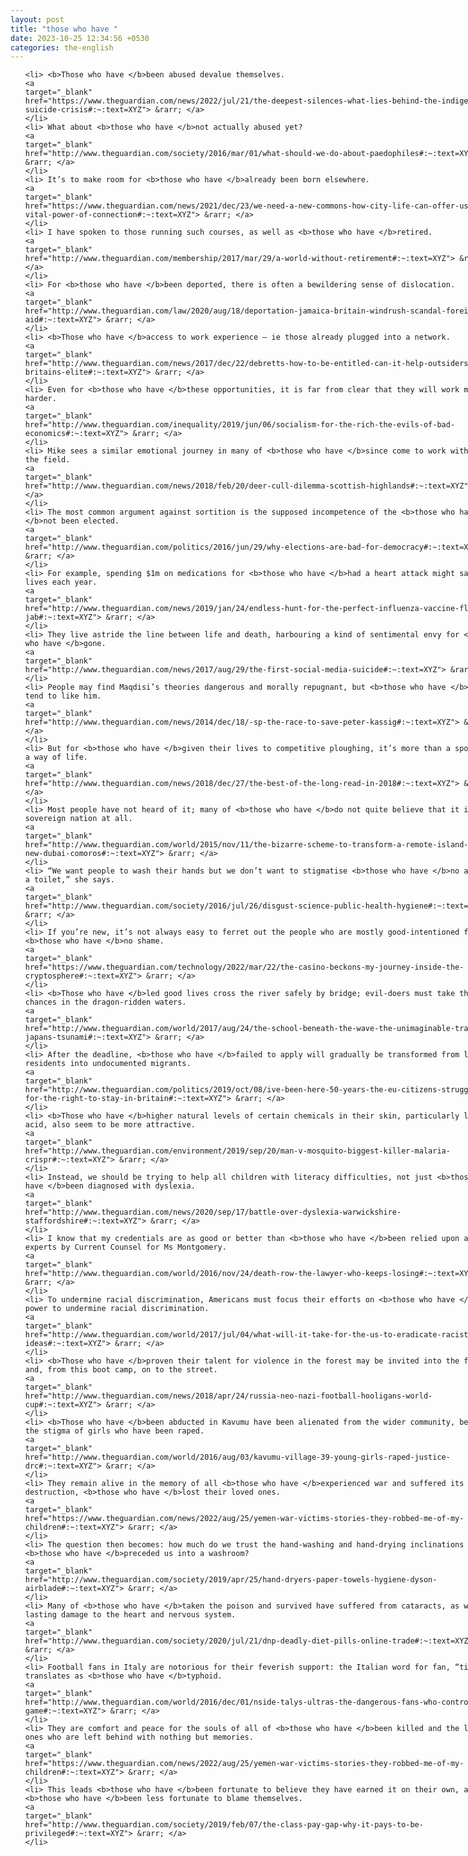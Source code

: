 ```yaml
---
layout: post
title: "those who have "
date: 2023-10-25 12:34:56 +0530
categories: the-english
---
```

<style>
@media only screen and (min-width: 768px) {
    ol {
        width: 768px;
        margin: 0 auto;
    }
  }
ol li {
    font-size: 18px;
    line-height: 1.5;
    padding-bottom: 8px;
}
</style>
<ol>

    <li> <b>Those who have </b>been abused devalue themselves.
    <a 
    target="_blank" 
    href="https://www.theguardian.com/news/2022/jul/21/the-deepest-silences-what-lies-behind-the-indigenous-suicide-crisis#:~:text=XYZ"> &rarr; </a>
    </li>
    <li> What about <b>those who have </b>not actually abused yet?
    <a 
    target="_blank" 
    href="http://www.theguardian.com/society/2016/mar/01/what-should-we-do-about-paedophiles#:~:text=XYZ"> &rarr; </a>
    </li>
    <li> It’s to make room for <b>those who have </b>already been born elsewhere.
    <a 
    target="_blank" 
    href="https://www.theguardian.com/news/2021/dec/23/we-need-a-new-commons-how-city-life-can-offer-us-the-vital-power-of-connection#:~:text=XYZ"> &rarr; </a>
    </li>
    <li> I have spoken to those running such courses, as well as <b>those who have </b>retired.
    <a 
    target="_blank" 
    href="http://www.theguardian.com/membership/2017/mar/29/a-world-without-retirement#:~:text=XYZ"> &rarr; </a>
    </li>
    <li> For <b>those who have </b>been deported, there is often a bewildering sense of dislocation.
    <a 
    target="_blank" 
    href="http://www.theguardian.com/law/2020/aug/18/deportation-jamaica-britain-windrush-scandal-foreign-aid#:~:text=XYZ"> &rarr; </a>
    </li>
    <li> <b>Those who have </b>access to work experience – ie those already plugged into a network.
    <a 
    target="_blank" 
    href="http://www.theguardian.com/news/2017/dec/22/debretts-how-to-be-entitled-can-it-help-outsiders-join-britains-elite#:~:text=XYZ"> &rarr; </a>
    </li>
    <li> Even for <b>those who have </b>these opportunities, it is far from clear that they will work more or harder.
    <a 
    target="_blank" 
    href="http://www.theguardian.com/inequality/2019/jun/06/socialism-for-the-rich-the-evils-of-bad-economics#:~:text=XYZ"> &rarr; </a>
    </li>
    <li> Mike sees a similar emotional journey in many of <b>those who have </b>since come to work with him in the field.
    <a 
    target="_blank" 
    href="http://www.theguardian.com/news/2018/feb/20/deer-cull-dilemma-scottish-highlands#:~:text=XYZ"> &rarr; </a>
    </li>
    <li> The most common argument against sortition is the supposed incompetence of the <b>those who have </b>not been elected.
    <a 
    target="_blank" 
    href="http://www.theguardian.com/politics/2016/jun/29/why-elections-are-bad-for-democracy#:~:text=XYZ"> &rarr; </a>
    </li>
    <li> For example, spending $1m on medications for <b>those who have </b>had a heart attack might save 1,000 lives each year.
    <a 
    target="_blank" 
    href="http://www.theguardian.com/news/2019/jan/24/endless-hunt-for-the-perfect-influenza-vaccine-flu-jab#:~:text=XYZ"> &rarr; </a>
    </li>
    <li> They live astride the line between life and death, harbouring a kind of sentimental envy for <b>those who have </b>gone.
    <a 
    target="_blank" 
    href="http://www.theguardian.com/news/2017/aug/29/the-first-social-media-suicide#:~:text=XYZ"> &rarr; </a>
    </li>
    <li> People may find Maqdisi’s theories dangerous and morally repugnant, but <b>those who have </b>met him tend to like him.
    <a 
    target="_blank" 
    href="http://www.theguardian.com/news/2014/dec/18/-sp-the-race-to-save-peter-kassig#:~:text=XYZ"> &rarr; </a>
    </li>
    <li> But for <b>those who have </b>given their lives to competitive ploughing, it’s more than a sport, it’s a way of life.
    <a 
    target="_blank" 
    href="http://www.theguardian.com/news/2018/dec/27/the-best-of-the-long-read-in-2018#:~:text=XYZ"> &rarr; </a>
    </li>
    <li> Most people have not heard of it; many of <b>those who have </b>do not quite believe that it is a sovereign nation at all.
    <a 
    target="_blank" 
    href="http://www.theguardian.com/world/2015/nov/11/the-bizarre-scheme-to-transform-a-remote-island-into-new-dubai-comoros#:~:text=XYZ"> &rarr; </a>
    </li>
    <li> “We want people to wash their hands but we don’t want to stigmatise <b>those who have </b>no access to a toilet,” she says.
    <a 
    target="_blank" 
    href="http://www.theguardian.com/society/2016/jul/26/disgust-science-public-health-hygiene#:~:text=XYZ"> &rarr; </a>
    </li>
    <li> If you’re new, it’s not always easy to ferret out the people who are mostly good-intentioned from <b>those who have </b>no shame.
    <a 
    target="_blank" 
    href="https://www.theguardian.com/technology/2022/mar/22/the-casino-beckons-my-journey-inside-the-cryptosphere#:~:text=XYZ"> &rarr; </a>
    </li>
    <li> <b>Those who have </b>led good lives cross the river safely by bridge; evil-doers must take their chances in the dragon-ridden waters.
    <a 
    target="_blank" 
    href="http://www.theguardian.com/world/2017/aug/24/the-school-beneath-the-wave-the-unimaginable-tragedy-of-japans-tsunami#:~:text=XYZ"> &rarr; </a>
    </li>
    <li> After the deadline, <b>those who have </b>failed to apply will gradually be transformed from legal residents into undocumented migrants.
    <a 
    target="_blank" 
    href="http://www.theguardian.com/politics/2019/oct/08/ive-been-here-50-years-the-eu-citizens-struggling-for-the-right-to-stay-in-britain#:~:text=XYZ"> &rarr; </a>
    </li>
    <li> <b>Those who have </b>higher natural levels of certain chemicals in their skin, particularly lactic acid, also seem to be more attractive.
    <a 
    target="_blank" 
    href="http://www.theguardian.com/environment/2019/sep/20/man-v-mosquito-biggest-killer-malaria-crispr#:~:text=XYZ"> &rarr; </a>
    </li>
    <li> Instead, we should be trying to help all children with literacy difficulties, not just <b>those who have </b>been diagnosed with dyslexia.
    <a 
    target="_blank" 
    href="http://www.theguardian.com/news/2020/sep/17/battle-over-dyslexia-warwickshire-staffordshire#:~:text=XYZ"> &rarr; </a>
    </li>
    <li> I know that my credentials are as good or better than <b>those who have </b>been relied upon as experts by Current Counsel for Ms Montgomery.
    <a 
    target="_blank" 
    href="http://www.theguardian.com/world/2016/nov/24/death-row-the-lawyer-who-keeps-losing#:~:text=XYZ"> &rarr; </a>
    </li>
    <li> To undermine racial discrimination, Americans must focus their efforts on <b>those who have </b>the power to undermine racial discrimination.
    <a 
    target="_blank" 
    href="http://www.theguardian.com/world/2017/jul/04/what-will-it-take-for-the-us-to-eradicate-racist-ideas#:~:text=XYZ"> &rarr; </a>
    </li>
    <li> <b>Those who have </b>proven their talent for violence in the forest may be invited into the firm, and, from this boot camp, on to the street.
    <a 
    target="_blank" 
    href="http://www.theguardian.com/news/2018/apr/24/russia-neo-nazi-football-hooligans-world-cup#:~:text=XYZ"> &rarr; </a>
    </li>
    <li> <b>Those who have </b>been abducted in Kavumu have been alienated from the wider community, because of the stigma of girls who have been raped.
    <a 
    target="_blank" 
    href="http://www.theguardian.com/world/2016/aug/03/kavumu-village-39-young-girls-raped-justice-drc#:~:text=XYZ"> &rarr; </a>
    </li>
    <li> They remain alive in the memory of all <b>those who have </b>experienced war and suffered its destruction, <b>those who have </b>lost their loved ones.
    <a 
    target="_blank" 
    href="https://www.theguardian.com/news/2022/aug/25/yemen-war-victims-stories-they-robbed-me-of-my-children#:~:text=XYZ"> &rarr; </a>
    </li>
    <li> The question then becomes: how much do we trust the hand-washing and hand-drying inclinations of <b>those who have </b>preceded us into a washroom?
    <a 
    target="_blank" 
    href="http://www.theguardian.com/society/2019/apr/25/hand-dryers-paper-towels-hygiene-dyson-airblade#:~:text=XYZ"> &rarr; </a>
    </li>
    <li> Many of <b>those who have </b>taken the poison and survived have suffered from cataracts, as well as lasting damage to the heart and nervous system.
    <a 
    target="_blank" 
    href="http://www.theguardian.com/society/2020/jul/21/dnp-deadly-diet-pills-online-trade#:~:text=XYZ"> &rarr; </a>
    </li>
    <li> Football fans in Italy are notorious for their feverish support: the Italian word for fan, “tifoso”, translates as <b>those who have </b>typhoid.
    <a 
    target="_blank" 
    href="http://www.theguardian.com/world/2016/dec/01/nside-talys-ultras-the-dangerous-fans-who-control-the-game#:~:text=XYZ"> &rarr; </a>
    </li>
    <li> They are comfort and peace for the souls of all of <b>those who have </b>been killed and the loved ones who are left behind with nothing but memories.
    <a 
    target="_blank" 
    href="https://www.theguardian.com/news/2022/aug/25/yemen-war-victims-stories-they-robbed-me-of-my-children#:~:text=XYZ"> &rarr; </a>
    </li>
    <li> This leads <b>those who have </b>been fortunate to believe they have earned it on their own, and <b>those who have </b>been less fortunate to blame themselves.
    <a 
    target="_blank" 
    href="http://www.theguardian.com/society/2019/feb/07/the-class-pay-gap-why-it-pays-to-be-privileged#:~:text=XYZ"> &rarr; </a>
    </li>